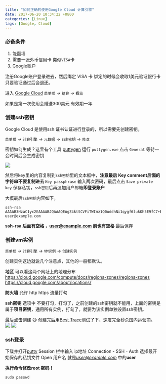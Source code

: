 ```yaml
---
title: "如何正确的使用Google Cloud 计算引擎"
date: 2017-06-20 10:34:22 +0800
categories: [Linux]
tags: [Google, Cloud]
---
```

### 必备条件
1. 能翻墙
2. 需要一张外币信用卡 类似`VISA`卡
3. Google账户

注册Google账户登录进去，然后绑定 VISA 卡 绑定的时候会收取1美元验证银行卡 只要验证通过后会退还。

进入 [Google Cloud](console.cloud.google.com) `菜单栏` -> `结算` -> `概览`

如果是第一次使用会赠送300美元 有效期一年

### 创建ssh密钥
Google Cloud 是使用ssh 证书认证进行登录的，所以需要先创建密钥。

`菜单栏` -> `计算引擎` -> `元数据` -> `ssh密钥` -> `修改`

密钥如何生成？这里有个工具 [puttygen](https://www.chiark.greenend.org.uk/~sgtatham/putty/latest.html)
运行 `puttygen.exe` 点击 `Generat` 等待一会时间后会生成密钥

![](http://www.zpq.me/uploads/img/2017-06-20/149792357673616.png)

然后将key里的内容复制到`ssh密钥`里的文本框中，**注意最后 Key comment后面的字符串不要复制进去** `Key passphrase` 输入两次密码，最后点击 `Save private key` 保存私钥，`ssh密钥`后再追加用户邮箱**即登录账户**

大概最后`ssh密钥`内容如下。
```
ssh-rsa AAAAB3NzaC1yc2EAAAABJQAAAQEAgZ4ktSCVFiTWImz1Q0uddhNi1qygf6lukKh5E9fC7+EFXRkr9uZ2ws7A2KXuP8xzdpx/yrTSU5kPy852gzmu/Z6vUeYkDqFz0kqosJJBDSn68oFT6lEbAc7LexrARyTOK5Zdej+ohI+HvON+x++FlqWqo78kROfp+2reoGmsccqDfcOzJkt4UksE69nJBpxpiALzsRxfUbIq2Ct3JlwfSFxfUNK6VBZQVGqu1zPIAJF69nq9p0yuKl6kOFGGGWyxKNzBp2WQrX8iNRFZN6WXns3DJsri5eXEVQnyHsjitAXj3RMqTMCfCqjhJOfgTef2R5WchbkYCiszi4z7CyfBGw== user@example.com
```
**ssh-rsa 后面有空格 ，user@example.com 前也有空格**
最后保存

### 创建vm实例
`菜单栏` -> `计算引擎` -> `VM实例` -> `创建实例`

创建实例这边就说几个注意点，其他的一般都默认。

**地区** 可以看这两个网址上的地理分布 https://cloud.google.com/compute/docs/regions-zones/regions-zones
https://cloud.google.com/about/locations/

**防火墙** 允许 http https 流量打勾

**ssh密钥** 选项中 不要打勾，打勾了，之前创建的ssh密钥就不能用，上面的密钥是属于**项目密钥**，通用所有实例，打勾了，就要为该实例单独设置ssh密钥。

最后点击创建 :smiley:
创建完后用[Best Trace](http://www.ipip.net/download.html#ip_trace)测试了下，速度完全秒杀国内运营商。
![](http://www.zpq.me/uploads/img/2017-06-20/149792546750037.png)
![](http://www.zpq.me/uploads/img/2017-06-20/149792548821104.png)
### ssh登录
下载并打开[putty](https://www.chiark.greenend.org.uk/~sgtatham/putty/latest.html)
Session 栏中输入 ip地址
Connection - SSH - Auth 选择最开始保存的私钥文件
Open
用户名 就是*user@example.com* 中的**user**

**执行命令修改root 密码！**
```shell
sudo passwd
```
